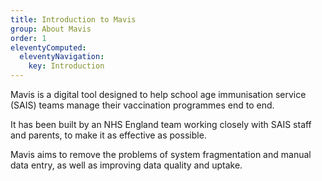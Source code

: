 ```yaml
---
title: Introduction to Mavis
group: About Mavis
order: 1
eleventyComputed:
  eleventyNavigation:
    key: Introduction
---
```


Mavis is a digital tool designed to help school age immunisation service (SAIS) teams manage their vaccination programmes end to end. 

It has been built by an NHS England team working closely with SAIS staff and parents, to make it as effective as possible.

Mavis aims to remove the problems of system fragmentation and manual data entry, as well as improving data quality and uptake.
